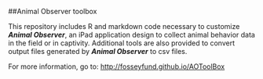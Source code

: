 ##Animal Observer toolbox

This repository includes R and markdown code necessary to customize **_Animal Observer_**, an iPad application design to collect animal behavior data in the field or in captivity. Additional tools are also provided to convert output files generated by **_Animal Observer_** to csv files.

For more information, go to: <http://fosseyfund.github.io/AOToolBox>
